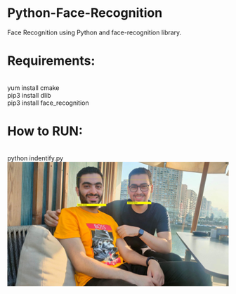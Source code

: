 # Python-Face-Recognition
Face Recognition using Python and face-recognition library.

# Requirements:
  <br />   yum install cmake
  <br />   pip3 install dlib
  <br />   pip3 install face_recognition
  
 # How to RUN:
 <br />   python indentify.py
  <br />
 ![Alt text](/identify.jpg "Optional title")
 

